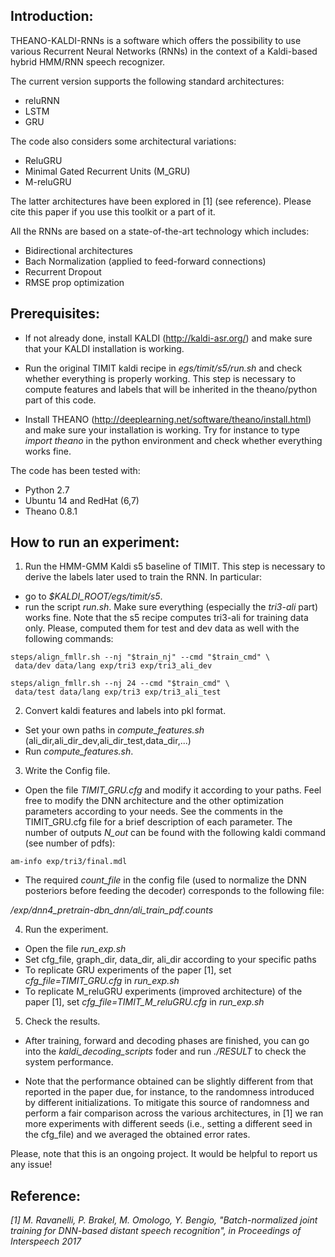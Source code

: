 ## Introduction:

THEANO-KALDI-RNNs is a software which offers the possibility to use various Recurrent Neural Networks (RNNs) in the context of a Kaldi-based hybrid HMM/RNN speech recognizer.
 
The current version supports the following standard architectures:
- reluRNN
- LSTM
- GRU
 
The code also considers some architectural variations:
- ReluGRU
- Minimal Gated Recurrent Units (M_GRU)
- M-reluGRU
 
The latter architectures have been explored in [1] (see reference). 
Please cite this paper if you use this toolkit or a part of it.
 
All the RNNs are based on a state-of-the-art technology which includes:

- Bidirectional architectures
- Bach Normalization (applied to feed-forward connections)
- Recurrent Dropout
- RMSE prop optimization
 
## Prerequisites:

- If not already done, install KALDI (http://kaldi-asr.org/) and make sure that your KALDI installation is working. 

- Run the original  TIMIT kaldi recipe in *egs/timit/s5/run.sh* and check whether everything is properly working. This step is necessary to compute features and labels that will be inherited in the theano/python part of this code. 

- Install THEANO (http://deeplearning.net/software/theano/install.html) and make sure your installation is working. Try for instance to  type *import theano* in the python environment and check whether everything works fine. 
 
The code has been tested with:
- Python  2.7 
- Ubuntu 14 and RedHat (6,7)
- Theano 0.8.1 
 
## How to run an experiment:

1. Run the HMM-GMM Kaldi s5 baseline of TIMIT.  This step is necessary to  derive the labels later used to train the RNN.  In particular: 
- go to *$KALDI_ROOT/egs/timit/s5*.
- run the script *run.sh*. Make sure everything (especially the *tri3-ali* part) works fine. Note that the s5 recipe computes tri3-ali for training data only. Please, computed them for test and dev data as well with the following commands:
``` 
steps/align_fmllr.sh --nj "$train_nj" --cmd "$train_cmd" \
 data/dev data/lang exp/tri3 exp/tri3_ali_dev

steps/align_fmllr.sh --nj 24 --cmd "$train_cmd" \
 data/test data/lang exp/tri3 exp/tri3_ali_test
```
            
 
2. Convert kaldi features and labels into pkl format. 
- Set your own paths in  *compute_features.sh* (ali_dir,ali_dir_dev,ali_dir_test,data_dir,...)
- Run *compute_features.sh*.
 
3. Write the Config file. 
- Open the file *TIMIT_GRU.cfg* and modify it according to your paths.  Feel free to modify the DNN architecture and the other optimization parameters according to your needs. See the comments in the  TIMIT_GRU.cfg file for a brief description of each parameter. The number of outputs *N_out* can be found with the following kaldi command (see number of pdfs):
``` 
am-info exp/tri3/final.mdl
``` 
- The required *count_file* in the config file (used to normalize the DNN posteriors before feeding the decoder) corresponds to the following file:

*/exp/dnn4_pretrain-dbn_dnn/ali_train_pdf.counts*

 
4. Run the experiment. 
- Open the file *run_exp.sh*
- Set cfg_file, graph_dir, data_dir, ali_dir  according to your specific paths
- To replicate GRU experiments of the paper [1], set *cfg_file=TIMIT_GRU.cfg* in *run_exp.sh*
- To replicate M_reluGRU experiments (improved architecture) of the paper [1], set *cfg_file=TIMIT_M_reluGRU.cfg* in *run_exp.sh*

5. Check the results.
- After training, forward and decoding phases are finished, you can go into the *kaldi_decoding_scripts* foder and run *./RESULT* to check the system performance.  
 
- Note that the performance obtained can be slightly  different from that reported in the paper due, for instance, to the randomness introduced by different initializations. To mitigate this source of randomness and perform a fair comparison across the various architectures, in [1] we ran  more experiments with different seeds (i.e., setting a different seed in the cfg_file) and we averaged the obtained error rates. 
 
 
Please, note that this is an ongoing project. It would be helpful to report us any issue!
 
## Reference:
*[1] M. Ravanelli, P. Brakel, M. Omologo, Y. Bengio, "Batch-normalized joint training for DNN-based distant speech recognition", in Proceedings of Interspeech 2017*
 
